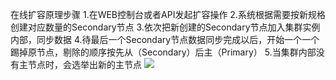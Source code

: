 ﻿在线扩容原理步骤
1.在WEB控制台或者API发起扩容操作
2.系统根据需要按新规格创建对应数量的Secondary节点
3.依次把新创建的Secondary节点加入集群实例内部，同步数据
4.待最后一个Secondary节点数据同步完成以后，开始一个一个踢掉原节点，剔除的顺序按先从（Secondary）后主（Primary）
5.当集群内部没有主节点时，会选举出新的主节点
![](https://mc.qcloudimg.com/static/img/c5f2b406c73f6fd9c21b216d1cf0d350/zaixiuankuorong.png)